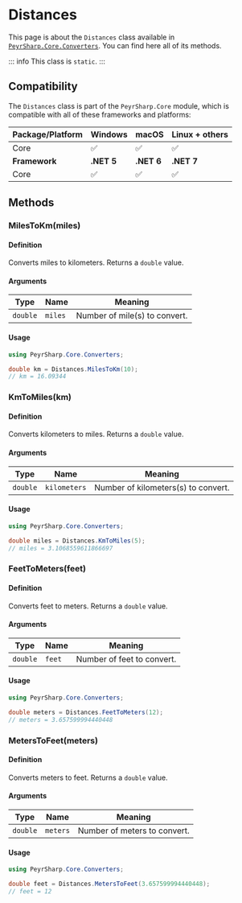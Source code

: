 # Distances
This page is about the `Distances` class available in [`PeyrSharp.Core.Converters`](/core/converters.md).
You can find here all of its methods.

::: info
This class is `static`.
:::

## Compatibility

The `Distances` class is part of the `PeyrSharp.Core` module, which is compatible with all of these frameworks and platforms:

| Package/Platform 	| Windows 	| macOS 	| Linux + others 	|
|------------------	|---------	|-------	|----------------	|
| Core            	| ✅       	| ✅     	| ✅              	|
| **Framework**         | **.NET 5** | **.NET 6**  | **.NET 7** |
| Core            	| ✅       	| ✅     	| ✅              	|

## Methods
### MilesToKm(miles)
#### Definition
Converts miles to kilometers. Returns a `double` value.

#### Arguments

| Type     	| Name    	| Meaning                       	|
|----------	|---------	|-------------------------------	|
| `double` 	| `miles` 	| Number of mile(s) to convert. 	|

#### Usage

~~~ c#
using PeyrSharp.Core.Converters;

double km = Distances.MilesToKm(10);
// km = 16.09344
~~~

### KmToMiles(km)
#### Definition
Converts kilometers to miles. Returns a `double` value.

#### Arguments

| Type     	| Name    	| Meaning                       	|
|----------	|---------	|-------------------------------	|
| `double` 	| `kilometers` 	| Number of kilometers(s) to convert. 	|

#### Usage

~~~ c#
using PeyrSharp.Core.Converters;

double miles = Distances.KmToMiles(5);
// miles = 3.1068559611866697
~~~

### FeetToMeters(feet)
#### Definition
Converts feet to meters. Returns a `double` value.

#### Arguments

| Type     	| Name    	| Meaning                       	|
|----------	|---------	|-------------------------------	|
| `double` 	| `feet` 	| Number of feet to convert. 	|

#### Usage

~~~ c#
using PeyrSharp.Core.Converters;

double meters = Distances.FeetToMeters(12);
// meters = 3.657599994440448
~~~

### MetersToFeet(meters)
#### Definition
Converts meters to feet. Returns a `double` value.

#### Arguments

| Type     	| Name    	| Meaning                       	|
|----------	|---------	|-------------------------------	|
| `double` 	| `meters` 	| Number of meters to convert. 	|

#### Usage

~~~ c#
using PeyrSharp.Core.Converters;

double feet = Distances.MetersToFeet(3.657599994440448);
// feet = 12
~~~